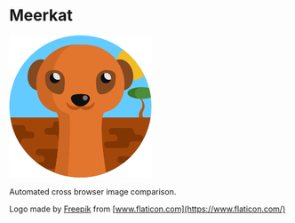 # Meerkat

![](https://github.com/samblake/meerkat/blob/master/meerkat.png?raw=true)

Automated cross browser image comparison.

Logo made by [Freepik](https://www.flaticon.com/authors/freepik) from [www.flaticon.com](https://www.flaticon.com/)
